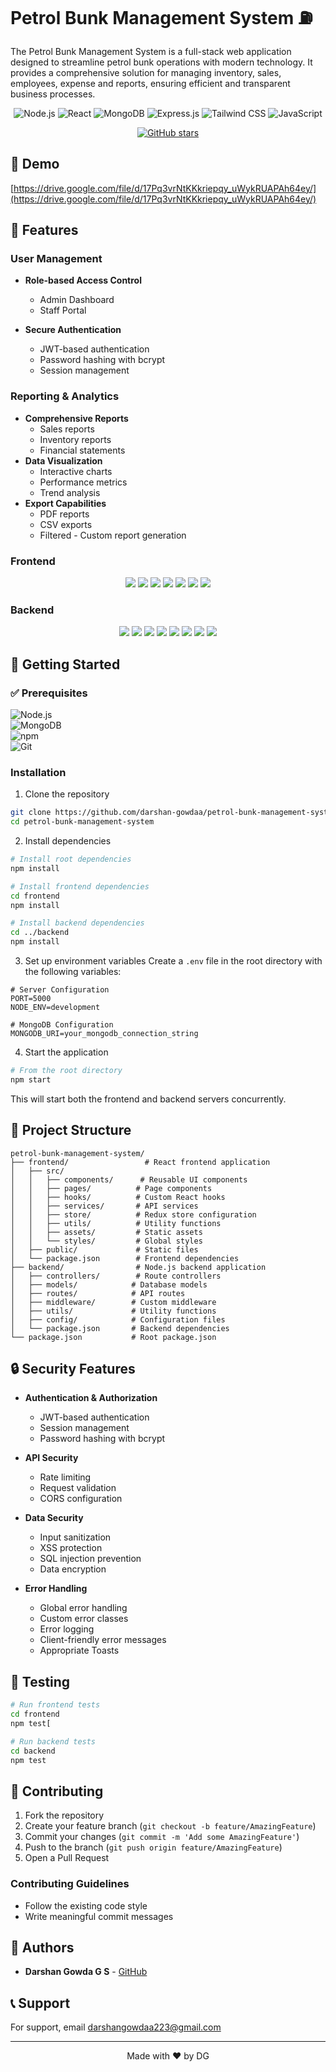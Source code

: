 #  Petrol Bunk Management System ⛽

The Petrol Bunk Management System is a full-stack web application designed to streamline petrol bunk operations with modern technology.
It provides a comprehensive solution for managing inventory, sales, employees, expense and reports, ensuring efficient and transparent business processes.

<div align="center">

![Node.js](https://img.shields.io/badge/Node.js-43853D?style=for-the-badge&logo=node.js&logoColor=white)
![React](https://img.shields.io/badge/React-20232A?style=for-the-badge&logo=react&logoColor=61DAFB)
![MongoDB](https://img.shields.io/badge/MongoDB-4EA94B?style=for-the-badge&logo=mongodb&logoColor=white)
![Express.js](https://img.shields.io/badge/Express.js-404D59?style=for-the-badge)
![Tailwind CSS](https://img.shields.io/badge/Tailwind_CSS-38B2AC?style=for-the-badge&logo=tailwind-css&logoColor=white)
![JavaScript](https://img.shields.io/badge/JavaScript-F7DF1E?style=for-the-badge&logo=javascript&logoColor=black)

[![GitHub stars](https://img.shields.io/github/stars/darshan-gowdaa/petrol-bunk-management-system)](https://github.com/darshan-gowdaa/petrol-bunk-management-system/stargazers)

</div>

## 📸 Demo
[https://drive.google.com/file/d/17Pq3vrNtKKkriepqy_uWykRUAPAh64ey/](https://drive.google.com/file/d/17Pq3vrNtKKkriepqy_uWykRUAPAh64ey/)

## 🌟 Features

### User Management
- **Role-based Access Control**
  - Admin Dashboard
  - Staff Portal
    
- **Secure Authentication**
  - JWT-based authentication
  - Password hashing with bcrypt
  - Session management


### Reporting & Analytics
- **Comprehensive Reports**
  - Sales reports
  - Inventory reports
  - Financial statements
- **Data Visualization**
  - Interactive charts
  - Performance metrics
  - Trend analysis
- **Export Capabilities**
  - PDF reports
  - CSV exports
  - Filtered - Custom report generation

### Frontend  
<p align="center">
  <img src="https://img.shields.io/badge/React-20232A?style=for-the-badge&logo=react&logoColor=61DAFB" />
  <img src="https://img.shields.io/badge/Vite-646CFF?style=for-the-badge&logo=vite&logoColor=white" />
  <img src="https://img.shields.io/badge/Tailwind_CSS-38B2AC?style=for-the-badge&logo=tailwind-css&logoColor=white" />
  <img src="https://img.shields.io/badge/React_Router-CA4245?style=for-the-badge&logo=react-router&logoColor=white" />
  <img src="https://img.shields.io/badge/Axios-5A29E4?style=for-the-badge&logo=axios&logoColor=white" />
  <img src="https://img.shields.io/badge/Chart.js-FF6384?style=for-the-badge&logo=chartdotjs&logoColor=white" />
  <img src="https://img.shields.io/badge/Lucide_React-000000?style=for-the-badge&logo=lucide&logoColor=white" />
</p>

### Backend  
<p align="center">
  <img src="https://img.shields.io/badge/Node.js-43853D?style=for-the-badge&logo=node.js&logoColor=white" />
  <img src="https://img.shields.io/badge/Express.js-000000?style=for-the-badge&logo=express&logoColor=white" />
  <img src="https://img.shields.io/badge/MongoDB-4EA94B?style=for-the-badge&logo=mongodb&logoColor=white" />
  <img src="https://img.shields.io/badge/Mongoose-880000?style=for-the-badge&logo=mongoose&logoColor=white" />
  <img src="https://img.shields.io/badge/JWT-000000?style=for-the-badge&logo=jsonwebtokens&logoColor=white" />
  <img src="https://img.shields.io/badge/Bcrypt-00599C?style=for-the-badge" />
  <img src="https://img.shields.io/badge/Cors-FF9933?style=for-the-badge" />
  <img src="https://img.shields.io/badge/Dotenv-008000?style=for-the-badge" />
</p>




## 🚀 Getting Started

### ✅ Prerequisites  
<p align="center">
  
![Node.js](https://img.shields.io/badge/Node.js-14%2B-43853D?style=for-the-badge&logo=node.js&logoColor=white)  
![MongoDB](https://img.shields.io/badge/MongoDB-4.4%2B-4EA94B?style=for-the-badge&logo=mongodb&logoColor=white)  
![npm](https://img.shields.io/badge/npm-6%2B-CB3837?style=for-the-badge&logo=npm&logoColor=white)  
![Git](https://img.shields.io/badge/Git-F05032?style=for-the-badge&logo=git&logoColor=white)  
</p>

### Installation

1. Clone the repository
```bash
git clone https://github.com/darshan-gowdaa/petrol-bunk-management-system.git
cd petrol-bunk-management-system
```

2. Install dependencies
```bash
# Install root dependencies
npm install

# Install frontend dependencies
cd frontend
npm install

# Install backend dependencies
cd ../backend
npm install
```

3. Set up environment variables
Create a `.env` file in the root directory with the following variables:
```env
# Server Configuration
PORT=5000
NODE_ENV=development

# MongoDB Configuration
MONGODB_URI=your_mongodb_connection_string

```

4. Start the application
```bash
# From the root directory
npm start
```

This will start both the frontend and backend servers concurrently.

## 📁 Project Structure

```
petrol-bunk-management-system/
├── frontend/                 # React frontend application
│   ├── src/
│   │   ├── components/      # Reusable UI components
│   │   ├── pages/          # Page components
│   │   ├── hooks/          # Custom React hooks
│   │   ├── services/       # API services
│   │   ├── store/          # Redux store configuration
│   │   ├── utils/          # Utility functions
│   │   ├── assets/         # Static assets
│   │   └── styles/         # Global styles
│   ├── public/             # Static files
│   └── package.json        # Frontend dependencies
├── backend/                # Node.js backend application
│   ├── controllers/        # Route controllers
│   ├── models/            # Database models
│   ├── routes/            # API routes
│   ├── middleware/        # Custom middleware
│   ├── utils/             # Utility functions
│   ├── config/            # Configuration files
│   └── package.json       # Backend dependencies
└── package.json           # Root package.json
```

## 🔒 Security Features

- **Authentication & Authorization**
  - JWT-based authentication
  - Session management
  - Password hashing with bcrypt

- **API Security**
  - Rate limiting
  - Request validation
  - CORS configuration

- **Data Security**
  - Input sanitization
  - XSS protection
  - SQL injection prevention
  - Data encryption

- **Error Handling**
  - Global error handling
  - Custom error classes
  - Error logging
  - Client-friendly error messages
  - Appropriate Toasts

## 🧪 Testing

```bash
# Run frontend tests
cd frontend
npm test[

# Run backend tests
cd backend
npm test
```

## 🤝 Contributing

1. Fork the repository
2. Create your feature branch (`git checkout -b feature/AmazingFeature`)
3. Commit your changes (`git commit -m 'Add some AmazingFeature'`)
4. Push to the branch (`git push origin feature/AmazingFeature`)
5. Open a Pull Request

### Contributing Guidelines
- Follow the existing code style
- Write meaningful commit messages


## 👥 Authors

- **Darshan Gowda G S** - [GitHub](https://github.com/darshan-gowdaa)


## 📞 Support

For support, email darshangowdaa223@gmail.com


---

<div align="center">
Made with ❤️ by DG
</div> 
